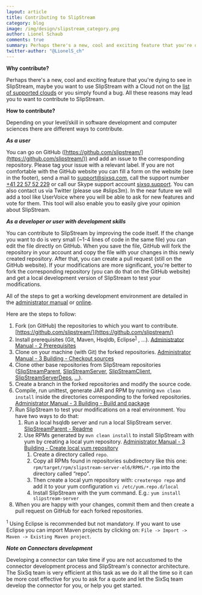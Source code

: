 ```yaml
---
layout: article
title: Contributing to SlipStream
category: blog
image: /img/design/slipstream_category.png
author: Lionel Schaub
comments: true
summary: Perhaps there's a new, cool and exciting feature that you're dying to see in SlipStream, maybe you want to use SlipStream with a unsupported Cloud or you simply found a bug. All these reasons may lead you to want to contribute.
twitter-author: "@LionelS_ch"
---
```


**Why contribute?**

Perhaps there's a new, cool and exciting feature that you're dying to see in SlipStream, maybe you want to use SlipStream with a Cloud not on the [list of supported clouds](/products/slipstream.html) or you simply found a bug. All these reasons may lead you to want to contribute to SlipStream.


**How to contribute?**

Depending on your level/skill in software development and computer sciences there are different ways to contribute.


***As a user***

You can go on GitHub ([https://github.com/slipstream/](https://github.com/slipstream/)) and add an issue to the corresponding repository. Please tag your issue with a relevant label.
If you are not comfortable with the GitHub website you can fill a form on the website (see in the footer), send a mail to [support@sixsq.com](mailto:support@sixsq.com), call the support number [+41 22 57 52 229](tel:0041225752229) or call our Skype support account [sixsq.support](callto:sixsq.support). You can also contact us via Twitter (please use #slips3m). 
In the near future we will add a tool like UserVoice where you will be able to ask for new features and vote for them. This tool will also enable you to easily give your opinion about SlipStream.


***As a developer or user with development skills***

You can contribute to SlipStream by improving the code itself.
If the change you want to do is very small (~1-4 lines of code in the same file) you can edit the file directly on GitHub. 
When you save the file, GitHub will fork the repository in your account and copy the file with your changes in this newly created repository. 
After that, you can create a pull request (still on the GitHub website).
If your modifications are more significant, you're better to fork the corresponding repository (you can do that on the GitHub website) and get a local development version of SlipStream to test your modifications.

All of the steps to get a working development environment are detailed in the [administrator manual](https://github.com/slipstream/SlipStreamDocumentation/tree/master/docs/administrator-manual/src/main/markdown) or [online](https://slipstream.sixsq.com/documentation).

Here are the steps to follow:

1.  Fork (on GitHub) the repositories to which you want to contribute. [https://github.com/slipstream/](https://github.com/slipstream/)
2.  Install prerequisites (Git, Maven, Hsqldb, Eclipse<sup>[1](#note1)</sup> , …). [Administrator Manual - 2 Prerequisites](https://github.com/slipstream/SlipStreamDocumentation/blob/master/docs/administrator-manual/src/main/markdown/02-prerequisites.md)
3.  Clone on your machine (with Git) the forked repositories. [Administrator Manual - 3 Building - Checkout sources](https://github.com/slipstream/SlipStreamDocumentation/blob/master/docs/administrator-manual/src/main/markdown/03-building.md#checkout-sources)
4.  Clone other base repositories from SlipStream repositories ([SlipStreamParent](https://github.com/slipstream/SlipStreamParent), [SlipStreamServer](https://github.com/slipstream/SlipStreamServer), [SlipStreamClient](https://github.com/slipstream/SlipStreamClient), [SlipStreamServerDeps](https://github.com/slipstream/SlipStreamServerDeps), […](https://github.com/slipstream/)).
5.  Create a branch in the forked repositories and modify the source code.
6.  Compile, run unittest, generate JAR and RPM by running `mvn clean install` inside the directories corresponding to the forked repositories. [Administrator Manual - 3 Building - Build and package](https://github.com/slipstream/SlipStreamDocumentation/blob/master/docs/administrator-manual/src/main/markdown/03-building.md#build-and-package)
7.  Run SlipStream to test your modifications on a real environment. You have two ways to do that:
    1. Run a local hsqldb server and run a local SlipStream server. [SlipStreamParent - Readme](https://github.com/slipstream/SlipStreamParent/blob/master/README.md)
    2. Use RPMs generated by `mvn clean install` to install SlipStream with yum by creating a local yum repository. [Administrator Manual - 3 Building - Create local yum repository](https://github.com/slipstream/SlipStreamDocumentation/blob/master/docs/administrator-manual/src/main/markdown/03-building.md#create-local-yum-repository)
        1. Create a directory called `repo`.
        2. Copy all RPMs found in repositories subdirectory like this one: `rpm/target/rpm/slipstream-server-el6/RPMS/*.rpm` into the directory called “repo”.
        3. Then create a local yum repository with: `createrepo repo` and add it to your yum configuration `vi /etc/yum.repo.d/local`
        4. Install SlipStream with the yum command. E.g.: `yum install slipstream-server`
8. When you are happy with your changes, commit them and then create a pull request on GitHub for each forked repositories.

<sup id="note1">1</sup> Using Eclipse is recommended but not mandatory. If you want to use Eclipse you can import Maven projects by clicking on: `File -> Import -> Maven -> Existing Maven project`.


***Note on Connectors development***

Developing a connector can take time if you are not accustomed to the connector development process and SlipStream's connector architecture. The SixSq team is very efficient at this task as we do it all the time so it can be more cost effective for you to ask for a quote and let the SixSq team develop the connector for you, or help you get started.

<span class='contact-us-placeholder'></span>


